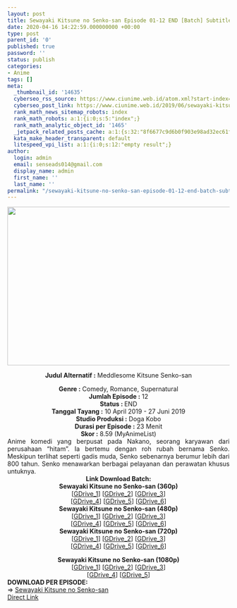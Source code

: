 ```yaml
---
layout: post
title: Sewayaki Kitsune no Senko-san Episode 01-12 END [Batch] Subtitle Indonesia
date: 2020-04-16 14:22:59.000000000 +00:00
type: post
parent_id: '0'
published: true
password: ''
status: publish
categories:
- Anime
tags: []
meta:
  _thumbnail_id: '14635'
  cyberseo_rss_source: https://www.ciunime.web.id/atom.xml?start-index=601&max-results=150
  cyberseo_post_link: https://www.ciunime.web.id/2019/06/sewayaki-kitsune-no-senko-san-episode.html
  rank_math_news_sitemap_robots: index
  rank_math_robots: a:1:{i:0;s:5:"index";}
  rank_math_analytic_object_id: '1465'
  _jetpack_related_posts_cache: a:1:{s:32:"8f6677c9d6b0f903e98ad32ec61f8deb";a:2:{s:7:"expires";i:1645299839;s:7:"payload";a:0:{}}}
  kata_make_header_transparent: default
  litespeed_vpi_list: a:1:{i:0;s:12:"empty result";}
author:
  login: admin
  email: senseads014@gmail.com
  display_name: admin
  first_name: ''
  last_name: ''
permalink: "/sewayaki-kitsune-no-senko-san-episode-01-12-end-batch-subtitle-indonesia/"
---
```

<div style="text-align: center;">
<div style="text-align: left;">
<div class="separator" style="clear: both; text-align: center;"><img border="0" data-original-height="720" data-original-width="1280" height="360" src="{{ site.baseurl }}/assets/2020/04/Sewayaki%2BKitsune%2Bno%2BSenko-san.jpg" width="640" /></div>
<p></div>
<p><b>Judul</b><b><b> Alternatif</b> :</b> Meddlesome Kitsune Senko-san</div>
<div style="text-align: center;"><b><b>Genre :</b></b> Comedy, Romance, Supernatural</div>
<div style="text-align: center;"><b>Jumlah Episode :</b> 12<br /><b>Status : </b>END<br /><b>Tanggal Tayang :</b> 10 April 2019 - 27 Juni 2019<br /><b>Studio Produksi :</b> Doga Kobo<br /><b>Durasi per Episode :</b> 23 Menit</div>
<div style="text-align: center;"><b>Skor :</b> 8.59 (MyAnimeList)</div>
<div style="text-align: justify;">Anime komedi yang berpusat pada Nakano, seorang karyawan dari perusahaan “hitam”. Ia bertemu dengan roh rubah bernama Senko. Meskipun terlihat seperti gadis muda, Senko sebenarnya berumur lebih dari 800 tahun. Senko menawarkan berbagai pelayanan dan perawatan khusus untuknya.</div>
<div style="text-align: justify;"></div>
<div style="text-align: justify;"></div>
<div style="text-align: center;"><b>Link Download Batch:</b></div>
<div style="text-align: center;">
<div style="text-align: center;"></div>
</div>
<div style="text-align: center;"><b>Sewayaki Kitsune no Senko-san (360p)</b></div>
<div style="text-align: center;">[<a href="https://drive.google.com/uc?id=1tWkr1fZIGa1Ge6cTo6zdoDBjtU8lihgi" target="_blank" rel="noopener">GDrive_1</a>] [<a href="https://drive.google.com/uc?id=1s7R7gJ8qZDcSQysBXMZBvNMRJHns_7uh" target="_blank" rel="noopener">GDrive_2</a>] [<a href="https://drive.google.com/uc?id=188oUULA-t9tyUP-jaHMo7b5YR3Gie-yr" target="_blank" rel="noopener">GDrive_3</a>]<br />[<a href="https://drive.google.com/uc?id=1vJeIDXPK-pJxJuzn2Sx__srWV2kADJwE" target="_blank" rel="noopener">GDrive_4</a>] [<a href="https://drive.google.com/uc?id=10tZrDhfgJ-9g5V3XyYx49_laGcWdVfLH" target="_blank" rel="noopener">GDrive_5</a>] [<a href="https://drive.google.com/uc?export=download&amp;id=1Phw9p3VHHm5xLaYveT4kCgt18fvdRg2J" target="_blank" rel="noopener">GDrive_6</a>]</div>
<div style="text-align: center;"></div>
<div style="text-align: center;"><b>Sewayaki Kitsune no Senko-san (480p)</b><br />[<a href="https://drive.google.com/uc?id=1uIEBX5_ilWmKRtTxuz_wTIBUzMSXHsC2" target="_blank" rel="noopener">GDrive_1</a>] [<a href="https://drive.google.com/uc?id=1AbMhm4JFBZIQ3LTZHaQrHN7v1_60Bjbi" target="_blank" rel="noopener">GDrive_2</a>] [<a href="https://drive.google.com/uc?id=1wB8o8uFZkveocZsvCkRkxk0dvi3Px5E1" target="_blank" rel="noopener">GDrive_3</a>]<br />[<a href="https://drive.google.com/uc?id=1mHH9f8l3zmElHFUmE7CKVxVs_p6DLG_I" target="_blank" rel="noopener">GDrive_4</a>] [<a href="https://drive.google.com/uc?id=1Wc9qYNYT51hzbELuZEUxkLRtlWkRB-Ko" target="_blank" rel="noopener">GDrive_5</a>] [<a href="https://drive.google.com/uc?id=1NDp-wc3LjKeEswnWuUqLZtw3FjbOd8RG" target="_blank" rel="noopener">GDrive_6</a>]</div>
<div style="text-align: center;"><b>Sewayaki Kitsune no Senko-san (720p)</b><br />[<a href="https://drive.google.com/uc?id=15Oh1oGTg-fs-hHCWX_F3uoHlgskkvamI" target="_blank" rel="noopener">GDrive_1</a>] [<a href="https://drive.google.com/uc?id=1FOvs9Prv7uB7npffjmWfy4qTH78lSXXz" target="_blank" rel="noopener">GDrive_2</a>] [<a href="https://drive.google.com/uc?id=10MsCEfLjHaZoA_gjApgyjiAAZ4bgDWNK" target="_blank" rel="noopener">GDrive_3</a>]<br />[<a href="https://drive.google.com/uc?id=1N_nlx1h_ycKsmo_Jz_1NRnE7S3EuPulI" target="_blank" rel="noopener">GDrive_4</a>] [<a href="https://drive.google.com/uc?id=1UxuMWJ8InaHelVVzPdgv6VourdbYnKLR" target="_blank" rel="noopener">GDrive_5</a>] [<a href="https://drive.google.com/uc?id=12Veazo4ljPm6xDmpvhNQ-45XAgFZxFJi" target="_blank" rel="noopener">GDrive_6</a>]</p>
<div style="text-align: center;"><b>Sewayaki Kitsune no Senko-san (1080p)</b></div>
<div style="text-align: center;">[<a href="https://drive.google.com/uc?id=1PyhRda88fF4VkPwYU_9H3nDtfAbP-KNi" target="_blank" rel="noopener">GDrive_1</a>] [<a href="https://drive.google.com/uc?id=1M6hqR01P3DZYFNq1J9zq6HJD4B5T4_cw" target="_blank" rel="noopener">GDrive_2</a>] [<a href="https://drive.google.com/uc?id=14w2IRkhApJM8yEEDs8c-E2jhTmprD3NJ" target="_blank" rel="noopener">GDrive_3</a>]<br />[<a href="https://drive.google.com/uc?id=1v9wHcIUNtncS4Ha2O82dWQSyOmLUeNe1" target="_blank" rel="noopener">GDrive_4</a>] [<a href="https://drive.google.com/uc?id=16ZGFi4WZ61iZ0opEB9encxEk3v2eTEbe" target="_blank" rel="noopener">GDrive_5</a>]</div>
<div style="text-align: left;">
</div>
<div style="text-align: justify;"><b><b>DOWNLOAD PER EPISODE</b>:</b></div>
<div style="text-align: justify;">=&gt; <a href="https://www.ciunime.web.id/2019/04/sewayaki-kitsune-no-senko-san-subtitle.html" target="_blank" rel="noopener">Sewayaki Kitsune no Senko-san</a></div>
<div style="text-align: justify;"></div>
</div>
<link rel="stylesheet" href="https://cdnjs.cloudflare.com/ajax/libs/font-awesome/4.7.0/css/font-awesome.min.css" />
<div class="divbtn"> <a href="https://handymansurrender.com/fihup8buzv?key=94550f7ce39444073321dde3b8782f97" class="btn"><i class="fa fa-download"></i> Direct Link</a> </div>
